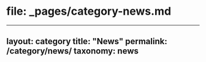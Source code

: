 # file: _pages/category-news.md
---
layout: category
title: "News"
permalink: /category/news/
taxonomy: news
---